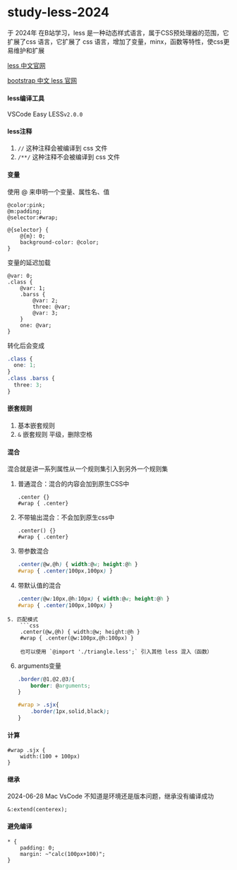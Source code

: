 # study-less-2024

于 2024年 在B站学习，less 是一种动态样式语言，属于CSS预处理器的范围，它扩展了css 语言，它扩展了 css 语言，增加了变量，minx，函数等特性，使css更易维护和扩展

[less 中文官网](https://lesscss.cn/)

[bootstrap 中文 less 官网](https://www.bootcss.com/p/lesscss/)


#### less编译工具

VSCode Easy LESS`v2.0.0`

#### less注释

1. `//` 这种注释会被编译到 css 文件
2. `/**/` 这种注释不会被编译到 css 文件

#### 变量

使用 @ 来申明一个变量、属性名、值

```less
@color:pink;
@m:padding;
@selector:#wrap;

@{selector} {
	@{m}: 0;
	background-color: @color;
}
```

变量的延迟加载

```less
@var: 0;
.class {
    @var: 1;
    .barss {
        @var: 2;
        three: @var;
        @var: 3;
    }
    one: @var;
}
```

转化后会变成

```css
.class {
  one: 1;
}
.class .barss {
  three: 3;
}
```

#### 嵌套规则

1. 基本嵌套规则
2.  `&` 嵌套规则 平级，删除空格


#### 混合

混合就是讲一系列属性从一个规则集引入到另外一个规则集

1. 普通混合：混合的内容会加到原生CSS中
	```less
	.center {}
	#wrap { .center}
	```
2. 不带输出混合：不会加到原生css中
	```less
	.center() {}
	#wrap { .center}
	```
3. 带参数混合
	```css
	.center(@w,@h) { width:@w; height:@h }
	#wrap { .center(100px,100px) }
	```
4. 带默认值的混合
	```css
	.center(@w:10px,@h:10px) { width:@w; height:@h }
	#wrap { .center(100px,100px) }
```
5. 匹配模式
	```css
	.center(@w,@h) { width:@w; height:@h }
	#wrap { .center(@w:100px,@h:100px) }
```
		也可以使用 `@import './triangle.less';` 引入其他 less 混入（函数）
6. arguments变量
	```css
	.border(@1,@2,@3){
	    border: @arguments;
	}
	
	#wrap > .sjx{
	    .border(1px,solid,black);
	}
	```


#### 计算

```less
#wrap .sjx {
    width:(100 + 100px)
}
```

#### 继承

2024-06-28 Mac VsCode 不知道是环境还是版本问题，继承没有编译成功

```less
&:extend(centerex);
```

#### 避免编译

```less
* {
    padding: 0;
    margin: ~"calc(100px+100)";
}
```
